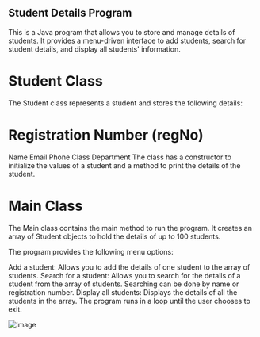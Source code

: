 ## Student Details Program
This is a Java program that allows you to store and manage details of students. It provides a menu-driven interface to add students, search for student details, and display all students' information.

# Student Class
The Student class represents a student and stores the following details:

# Registration Number (regNo)
Name
Email
Phone
Class
Department
The class has a constructor to initialize the values of a student and a method to print the details of the student.

# Main Class
The Main class contains the main method to run the program. It creates an array of Student objects to hold the details of up to 100 students.

The program provides the following menu options:

Add a student: Allows you to add the details of one student to the array of students.
Search for a student: Allows you to search for the details of a student from the array of students. Searching can be done by name or registration number.
Display all students: Displays the details of all the students in the array.
The program runs in a loop until the user chooses to exit.

![image](https://github.com/psanusha/22122137-MDS273L-JAVA/assets/118505694/43a7af83-c846-48d7-8f59-57e9aff9b8f5)

